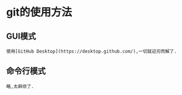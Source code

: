 # git的使用方法
## GUI模式
    使用[GitHub Desktop](https://desktop.github.com/),一切就迎刃而解了.
## 命令行模式
    略,太麻烦了.

